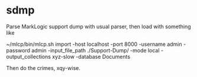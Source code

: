 # sdmp

Parse MarkLogic support dump with usual parser, then load with something like

~/mlcp/bin/mlcp.sh import -host localhost -port 8000 -username admin -password admin -input_file_path ./Support-Dump/ -mode local -output_collections xyz-slow -database Documents

Then do the crimes, xqy-wise.
